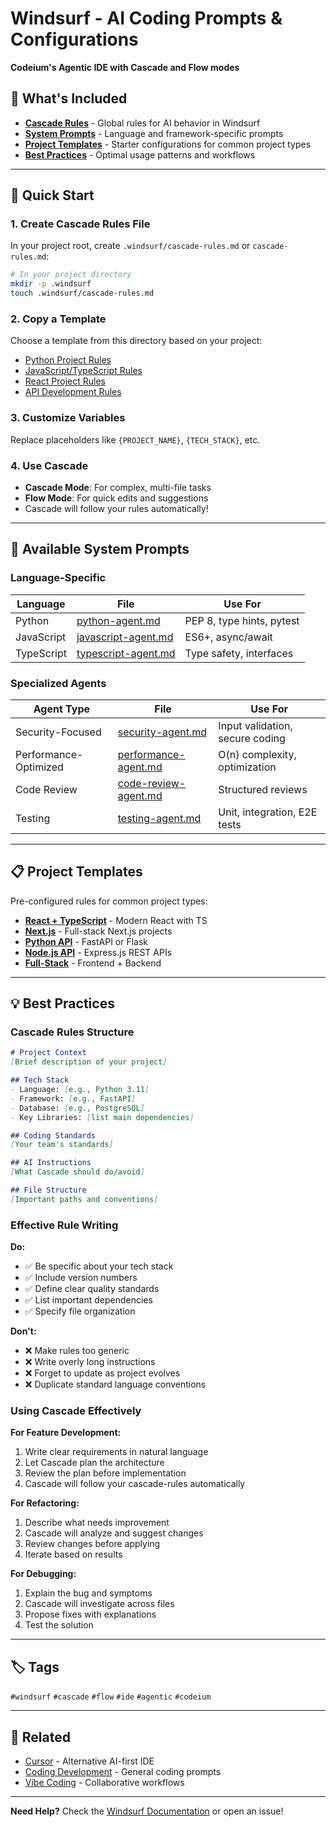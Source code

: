# Windsurf - AI Coding Prompts & Configurations

**Codeium's Agentic IDE with Cascade and Flow modes**

## 📁 What's Included

- **[Cascade Rules](./cascade-rules.md)** - Global rules for AI behavior in Windsurf
- **[System Prompts](./system-prompts/)** - Language and framework-specific prompts
- **[Project Templates](./project-templates/)** - Starter configurations for common project types
- **[Best Practices](./best-practices.md)** - Optimal usage patterns and workflows

---

## 🚀 Quick Start

### 1. Create Cascade Rules File

In your project root, create `.windsurf/cascade-rules.md` or `cascade-rules.md`:

```bash
# In your project directory
mkdir -p .windsurf
touch .windsurf/cascade-rules.md
```

### 2. Copy a Template

Choose a template from this directory based on your project:
- [Python Project Rules](./system-prompts/python-agent.md)
- [JavaScript/TypeScript Rules](./system-prompts/javascript-agent.md)
- [React Project Rules](./project-templates/react-project.md)
- [API Development Rules](./project-templates/api-project.md)

### 3. Customize Variables

Replace placeholders like `{PROJECT_NAME}`, `{TECH_STACK}`, etc.

### 4. Use Cascade

- **Cascade Mode**: For complex, multi-file tasks
- **Flow Mode**: For quick edits and suggestions
- Cascade will follow your rules automatically!

---

## 🎯 Available System Prompts

### Language-Specific

| Language | File | Use For |
|----------|------|---------|
| Python | [python-agent.md](./system-prompts/python-agent.md) | PEP 8, type hints, pytest |
| JavaScript | [javascript-agent.md](./system-prompts/javascript-agent.md) | ES6+, async/await |
| TypeScript | [typescript-agent.md](./system-prompts/typescript-agent.md) | Type safety, interfaces |

### Specialized Agents

| Agent Type | File | Use For |
|------------|------|---------|
| Security-Focused | [security-agent.md](./system-prompts/security-agent.md) | Input validation, secure coding |
| Performance-Optimized | [performance-agent.md](./system-prompts/performance-agent.md) | O(n) complexity, optimization |
| Code Review | [code-review-agent.md](./system-prompts/code-review-agent.md) | Structured reviews |
| Testing | [testing-agent.md](./system-prompts/testing-agent.md) | Unit, integration, E2E tests |

---

## 📋 Project Templates

Pre-configured rules for common project types:

- **[React + TypeScript](./project-templates/react-typescript.md)** - Modern React with TS
- **[Next.js](./project-templates/nextjs.md)** - Full-stack Next.js projects
- **[Python API](./project-templates/python-api.md)** - FastAPI or Flask
- **[Node.js API](./project-templates/nodejs-api.md)** - Express.js REST APIs
- **[Full-Stack](./project-templates/fullstack.md)** - Frontend + Backend

---

## 💡 Best Practices

### Cascade Rules Structure

```markdown
# Project Context
[Brief description of your project]

## Tech Stack
- Language: [e.g., Python 3.11]
- Framework: [e.g., FastAPI]
- Database: [e.g., PostgreSQL]
- Key Libraries: [list main dependencies]

## Coding Standards
[Your team's standards]

## AI Instructions
[What Cascade should do/avoid]

## File Structure
[Important paths and conventions]
```

### Effective Rule Writing

**Do:**
- ✅ Be specific about your tech stack
- ✅ Include version numbers
- ✅ Define clear quality standards
- ✅ List important dependencies
- ✅ Specify file organization

**Don't:**
- ❌ Make rules too generic
- ❌ Write overly long instructions
- ❌ Forget to update as project evolves
- ❌ Duplicate standard language conventions

### Using Cascade Effectively

**For Feature Development:**
1. Write clear requirements in natural language
2. Let Cascade plan the architecture
3. Review the plan before implementation
4. Cascade will follow your cascade-rules automatically

**For Refactoring:**
1. Describe what needs improvement
2. Cascade will analyze and suggest changes
3. Review changes before applying
4. Iterate based on results

**For Debugging:**
1. Explain the bug and symptoms
2. Cascade will investigate across files
3. Propose fixes with explanations
4. Test the solution

---

## 🏷️ Tags

`#windsurf` `#cascade` `#flow` `#ide` `#agentic` `#codeium`

---

## 🔗 Related

- [Cursor](../cursor/) - Alternative AI-first IDE
- [Coding Development](../../coding-development/) - General coding prompts
- [Vibe Coding](../../vibe-coding/) - Collaborative workflows

---

**Need Help?** Check the [Windsurf Documentation](https://docs.codeium.com/windsurf) or open an issue!
